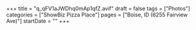 +++
title = "q_qFV1aJWDhq0mAp1qfZ.avif"
draft = false
tags = ["Photos"]
categories = ["ShowBiz Pizza Place"]
pages = ["Boise, ID (6255 Fairview Ave)"]
startDate = ""
+++

